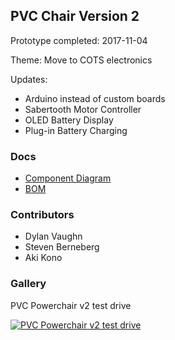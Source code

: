 
## PVC Chair Version 2

Prototype completed: 2017-11-04

Theme: Move to COTS electronics

Updates:

* Arduino instead of custom boards
* Sabertooth Motor Controller
* OLED Battery Display
* Plug-in Battery Charging

### Docs

* [Component Diagram](pvc-chair-component-diagram.png)
* [BOM](PVC-Parts-List-V2.xls)

### Contributors

* Dylan Vaughn
* Steven Berneberg
* Aki Kono

### Gallery

PVC Powerchair v2 test drive

[![PVC Powerchair v2 test drive](https://img.youtube.com/vi/sLA0mYiXbEk/0.jpg)](https://www.youtube.com/watch?v=sLA0mYiXbEk)
